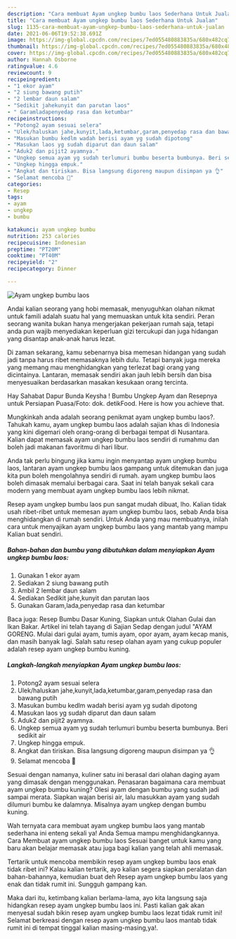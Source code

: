```yaml
---
description: "Cara membuat Ayam ungkep bumbu laos Sederhana Untuk Jualan"
title: "Cara membuat Ayam ungkep bumbu laos Sederhana Untuk Jualan"
slug: 1135-cara-membuat-ayam-ungkep-bumbu-laos-sederhana-untuk-jualan
date: 2021-06-06T19:52:38.691Z
image: https://img-global.cpcdn.com/recipes/7ed055480883835a/680x482cq70/ayam-ungkep-bumbu-laos-foto-resep-utama.jpg
thumbnail: https://img-global.cpcdn.com/recipes/7ed055480883835a/680x482cq70/ayam-ungkep-bumbu-laos-foto-resep-utama.jpg
cover: https://img-global.cpcdn.com/recipes/7ed055480883835a/680x482cq70/ayam-ungkep-bumbu-laos-foto-resep-utama.jpg
author: Hannah Osborne
ratingvalue: 4.6
reviewcount: 9
recipeingredient:
- "1 ekor ayam"
- "2 siung bawang putih"
- "2 lembar daun salam"
- "Sedikit jahekunyit dan parutan laos"
- " Garamladapenyedap rasa dan ketumbar"
recipeinstructions:
- "Potong2 ayam sesuai selera"
- "Ulek/haluskan jahe,kunyit,lada,ketumbar,garam,penyedap rasa dan bawang putih"
- "Masukan bumbu kedlm wadah berisi ayam yg sudah dipotong"
- "Masukan laos yg sudah diparut dan daun salam"
- "Aduk2 dan pijit2 ayamnya."
- "Ungkep semua ayam yg sudah terlumuri bumbu beserta bumbunya. Beri sedikit air"
- "Ungkep hingga empuk."
- "Angkat dan tiriskan. Bisa langsung digoreng maupun disimpan ya 👌"
- "Selamat mencoba 🙏"
categories:
- Resep
tags:
- ayam
- ungkep
- bumbu

katakunci: ayam ungkep bumbu 
nutrition: 253 calories
recipecuisine: Indonesian
preptime: "PT20M"
cooktime: "PT40M"
recipeyield: "2"
recipecategory: Dinner

---
```



![Ayam ungkep bumbu laos](https://img-global.cpcdn.com/recipes/7ed055480883835a/680x482cq70/ayam-ungkep-bumbu-laos-foto-resep-utama.jpg)

Andai kalian seorang yang hobi memasak, menyuguhkan olahan nikmat untuk famili adalah suatu hal yang memuaskan untuk kita sendiri. Peran seorang  wanita bukan hanya mengerjakan pekerjaan rumah saja, tetapi anda pun wajib menyediakan keperluan gizi tercukupi dan juga hidangan yang disantap anak-anak harus lezat.

Di zaman  sekarang, kamu sebenarnya bisa memesan hidangan yang sudah jadi tanpa harus ribet memasaknya lebih dulu. Tetapi banyak juga mereka yang memang mau menghidangkan yang terlezat bagi orang yang dicintainya. Lantaran, memasak sendiri akan jauh lebih bersih dan bisa menyesuaikan berdasarkan masakan kesukaan orang tercinta. 

Hay Sahabat Dapur Bunda Keysha ! Bumbu Ungkep Ayam dan Resepnya untuk Persiapan Puasa/Foto: dok. detikFood. Here is how you achieve that.

Mungkinkah anda adalah seorang penikmat ayam ungkep bumbu laos?. Tahukah kamu, ayam ungkep bumbu laos adalah sajian khas di Indonesia yang kini digemari oleh orang-orang di berbagai tempat di Nusantara. Kalian dapat memasak ayam ungkep bumbu laos sendiri di rumahmu dan boleh jadi makanan favoritmu di hari libur.

Anda tak perlu bingung jika kamu ingin menyantap ayam ungkep bumbu laos, lantaran ayam ungkep bumbu laos gampang untuk ditemukan dan juga kita pun boleh mengolahnya sendiri di rumah. ayam ungkep bumbu laos boleh dimasak memalui berbagai cara. Saat ini telah banyak sekali cara modern yang membuat ayam ungkep bumbu laos lebih nikmat.

Resep ayam ungkep bumbu laos pun sangat mudah dibuat, lho. Kalian tidak usah ribet-ribet untuk memesan ayam ungkep bumbu laos, sebab Anda bisa menghidangkan di rumah sendiri. Untuk Anda yang mau membuatnya, inilah cara untuk menyajikan ayam ungkep bumbu laos yang mantab yang mampu Kalian buat sendiri.

<!--inarticleads1-->

##### Bahan-bahan dan bumbu yang dibutuhkan dalam menyiapkan Ayam ungkep bumbu laos:

1. Gunakan 1 ekor ayam
1. Sediakan 2 siung bawang putih
1. Ambil 2 lembar daun salam
1. Sediakan Sedikit jahe,kunyit dan parutan laos
1. Gunakan  Garam,lada,penyedap rasa dan ketumbar


Baca juga: Resep Bumbu Dasar Kuning, Siapkan untuk Olahan Gulai dan Ikan Bakar. Artikel ini telah tayang di Sajian Sedap dengan judul &#34;AYAM GORENG. Mulai dari gulai ayam, tumis ayam, opor ayam, ayam kecap manis, dan masih banyak lagi. Salah satu resep olahan ayam yang cukup populer adalah resep ayam ungkep bumbu kuning. 

<!--inarticleads2-->

##### Langkah-langkah menyiapkan Ayam ungkep bumbu laos:

1. Potong2 ayam sesuai selera
1. Ulek/haluskan jahe,kunyit,lada,ketumbar,garam,penyedap rasa dan bawang putih
1. Masukan bumbu kedlm wadah berisi ayam yg sudah dipotong
1. Masukan laos yg sudah diparut dan daun salam
1. Aduk2 dan pijit2 ayamnya.
1. Ungkep semua ayam yg sudah terlumuri bumbu beserta bumbunya. Beri sedikit air
1. Ungkep hingga empuk.
1. Angkat dan tiriskan. Bisa langsung digoreng maupun disimpan ya 👌
1. Selamat mencoba 🙏


Sesuai dengan namanya, kuliner satu ini berasal dari olahan daging ayam yang dimasak dengan menggunakan. Penasaran bagaimana cara membuat ayam ungkep bumbu kuning? Olesi ayam dengan bumbu yang sudah jadi sampai merata. Siapkan wajan berisi air, lalu masukkan ayam yang sudah dilumuri bumbu ke dalamnya. Misalnya ayam ungkep dengan bumbu kuning. 

Wah ternyata cara membuat ayam ungkep bumbu laos yang mantab sederhana ini enteng sekali ya! Anda Semua mampu menghidangkannya. Cara Membuat ayam ungkep bumbu laos Sesuai banget untuk kamu yang baru akan belajar memasak atau juga bagi kalian yang telah ahli memasak.

Tertarik untuk mencoba membikin resep ayam ungkep bumbu laos enak tidak ribet ini? Kalau kalian tertarik, ayo kalian segera siapkan peralatan dan bahan-bahannya, kemudian buat deh Resep ayam ungkep bumbu laos yang enak dan tidak rumit ini. Sungguh gampang kan. 

Maka dari itu, ketimbang kalian berlama-lama, ayo kita langsung saja hidangkan resep ayam ungkep bumbu laos ini. Pasti kalian gak akan menyesal sudah bikin resep ayam ungkep bumbu laos lezat tidak rumit ini! Selamat berkreasi dengan resep ayam ungkep bumbu laos mantab tidak rumit ini di tempat tinggal kalian masing-masing,ya!.

